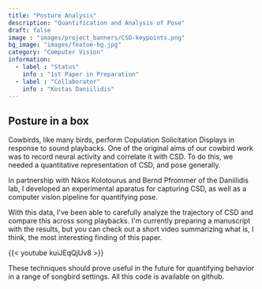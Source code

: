 ```yaml
---
title: "Posture Analysis"
description: "Quantification and Analysis of Pose"
draft: false
image : "images/project_banners/CSD-keypoints.png"
bg_image: "images/featue-bg.jpg"
category: "Computer Vision"
information:
  - label : "Status"
    info : "1st Paper in Preparation"
  - label : "Collaborator"
    info : "Kostas Daniilidis"
---
```


## Posture in a box

Cowbirds, like many birds, perform Copulation Solicitation Displays in response to sound playbacks. 
One of the original aims of our cowbird work was to record neural activity and correlate it with CSD. 
To do this, we needed a quantitative representation of CSD, and pose generally. 

In partnership with Nikos Kolotourus and Bernd Pfrommer of the Daniilidis lab, 
I developed an experimental aparatus for capturing CSD, as well as a computer vision pipeline for quantifying pose. 

With this data, I've been able to carefully analyze the trajectory of CSD and compare this across song playbacks. 
I'm currently preparing a manuscript with the results, but you can check out a short video summarizing what is, 
I think, the most interesting finding of this paper. 

{{< youtube kuiJEqQjUv8 >}}

These techniques should prove useful in the future for quantifying behavior in a range of songbird settings. 
All this code is available on github. 


